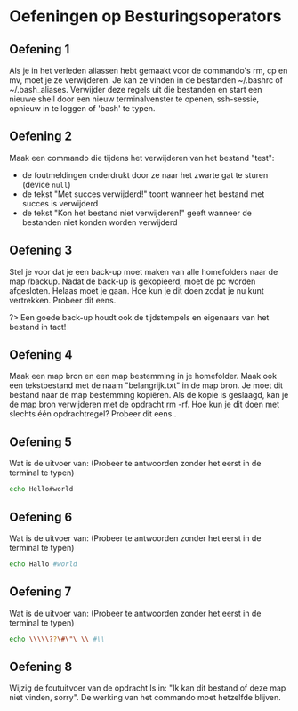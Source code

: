 # Oefeningen op Besturingsoperators

## Oefening 1 
Als je in het verleden aliassen hebt gemaakt voor de commando's rm, cp en mv, moet je ze verwijderen. Je kan ze vinden in de bestanden ~/.bashrc of ~/.bash_aliases. Verwijder deze regels uit die bestanden en start een nieuwe shell door een nieuw terminalvenster te openen, ssh-sessie, opnieuw in te loggen of 'bash' te typen. 

## Oefening 2 
Maak een commando die tijdens het verwijderen van het bestand "test": 
- de foutmeldingen onderdrukt door ze naar het zwarte gat te sturen (device `null`) 
- de tekst "Met succes verwijderd!" toont wanneer het bestand met succes is verwijderd 
- de tekst "Kon het bestand niet verwijderen!" geeft wanneer de bestanden niet konden worden verwijderd 

## Oefening 3 
Stel je voor dat je een back-up moet maken van alle homefolders naar de map /backup. Nadat de back-up is gekopieerd, moet de pc worden afgesloten. Helaas moet je gaan. Hoe kun je dit doen zodat je nu kunt vertrekken. Probeer dit eens.  

?> <i class="fa-solid fa-circle-info"></i> Een goede back-up houdt ook de tijdstempels en eigenaars van het bestand in tact!  

## Oefening 4 
Maak een map bron en een map bestemming in je homefolder. Maak ook een tekstbestand met de naam "belangrijk.txt" in de map bron. Je moet dit bestand naar de map bestemming kopiëren. Als de kopie is geslaagd, kan je de map bron verwijderen met de opdracht rm -rf. Hoe kun je dit doen met slechts één opdrachtregel? Probeer dit eens.. 

## Oefening 5 
Wat is de uitvoer van: (Probeer te antwoorden zonder het eerst in de terminal te typen)  
```bash 
echo Hello#world 
``` 

## Oefening 6 
Wat is de uitvoer van: (Probeer te antwoorden zonder het eerst in de terminal te typen) 
```bash 
echo Hallo #world 
``` 

## Oefening 7 
Wat is de uitvoer van: (Probeer te antwoorden zonder het eerst in de terminal te typen) 
```bash 
echo \\\\\??\#\"\ \\ #\\
``` 

## Oefening 8 
Wijzig de foutuitvoer van de opdracht ls in: "Ik kan dit bestand of deze map niet vinden, sorry". De werking van het commando moet hetzelfde blijven. 